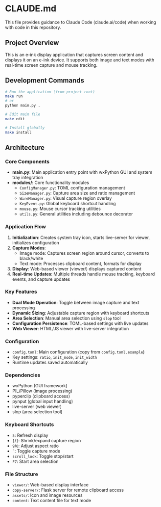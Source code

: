 # CLAUDE.md

This file provides guidance to Claude Code (claude.ai/code) when working with code in this repository.

## Project Overview

This is an e-ink display application that captures screen content and displays it on an e-ink device. It supports both image and text modes with real-time screen capture and mouse tracking.

## Development Commands

```bash
# Run the application (from project root)
make run
# or
python main.py .

# Edit main file
make edit

# Install globally
make install
```

## Architecture

### Core Components

- **main.py**: Main application entry point with wxPython GUI and system tray integration
- **modules/**: Core functionality modules
  - `ConfigManager.py`: TOML configuration management
  - `SizeManager.py`: Capture area size and ratio management
  - `WireManager.py`: Visual capture region overlay
  - `KeyEvent.py`: Global keyboard shortcut handling
  - `mouse.py`: Mouse cursor tracking utilities
  - `utils.py`: General utilities including debounce decorator

### Application Flow

1. **Initialization**: Creates system tray icon, starts live-server for viewer, initializes configuration
2. **Capture Modes**: 
   - Image mode: Captures screen region around cursor, converts to black/white
   - Text mode: Processes clipboard content, formats for display
3. **Display**: Web-based viewer (viewer/) displays captured content
4. **Real-time Updates**: Multiple threads handle mouse tracking, keyboard events, and capture updates

### Key Features

- **Dual Mode Operation**: Toggle between image capture and text processing
- **Dynamic Sizing**: Adjustable capture region with keyboard shortcuts
- **Area Selection**: Manual area selection using `slop` tool
- **Configuration Persistence**: TOML-based settings with live updates
- **Web Viewer**: HTML/JS viewer with live-server integration

### Configuration

- `config.toml`: Main configuration (copy from `config.toml.example`)
- Key settings: `ratio`, `init_mode`, `init_width`
- Runtime updates saved automatically

### Dependencies

- wxPython (GUI framework)
- PIL/Pillow (image processing)
- pyperclip (clipboard access)
- pynput (global input handling)
- live-server (web viewer)
- slop (area selection tool)

### Keyboard Shortcuts

- `5`: Refresh display
- `[`/`]`: Shrink/expand capture region
- `9`/`0`: Adjust aspect ratio
- `` ` ``: Toggle capture mode
- `scroll_lock`: Toggle stop/start
- `F7`: Start area selection

### File Structure

- `viewer/`: Web-based display interface
- `copy-server/`: Flask server for remote clipboard access
- `assets/`: Icon and image resources
- `content`: Text content file for text mode